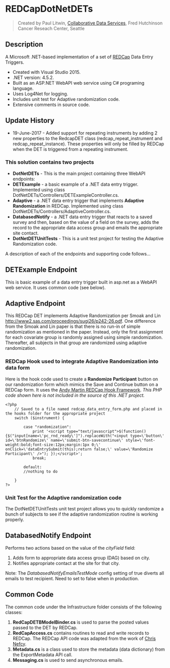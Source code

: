 # REDCapDotNetDETs
> Created by Paul Litwin, [Collaborative Data Services](http://cds.fredhutch.org), Fred Hutchinson Cancer Reseach Center, Seattle

## Description
A Microsoft .NET-based implementation of a set of [REDCap](https://projectredcap.org) Data Entry Triggers.
- Created with Visual Studio 2015.
- .NET version: 4.5.2.
- Built as an ASP.NET WebAPI web service using C# programing language.
- Uses Log4Net for logging.
- Includes unit test for Adaptive randomization code.
- Extensive comments in source code.

## Update History
- 19-June-2017 - Added support for repeating instruments by adding 2 new properties to the RedcapDET class (redcap_repeat_instrument and redcap_repeat_instance). These properties will only be filled by REDCap when the DET is triggered from a repeating instrument.

### This solution contains two projects
- **DotNetDETs** - This is the main project containing three WebAPI endpoints: 
 - **DETExample** - a basic example of a .NET data entry trigger. Implemented using class  DotNetDETs/Controllers/DETExampleController.cs.
 - **Adaptive** - a .NET data entry trigger that implements **Adaptive Randomization** in REDCap. Implemented using class  DotNetDETs/Controllers/AdaptiveController.cs.
 - **DatabasedNotify** - a .NET data entry trigger that reacts to a saved survey and then, based on the value
of a field on the survey, adds the record to the appropriate data access group and emails the
appropriate site contact.
- **DotNetDETUnitTests** - This is a unit test project for testing the Adaptive Randomization code.


A description of each of the endpoints and supporting code follows...

## DETExample Endpoint
This is basic example of a data entry trigger built in asp.net as a WebAPI web service. It uses common code (see below).

## Adaptive Endpoint
This REDCap DET implements Adaptive Randomization per Smoak and Lin 
<http://www2.sas.com/proceedings/sugi26/p242-26.pdf>.
One difference from the Smoak and Lin paper is that there is no run-in of simple randomization as mentioned in the paper. Instead, only the first assignment for each covariate group is randomly assigned using simple randomization. Thereafter, all subjects in that group are randomized using adaptive randomization.

### REDCap Hook used to integrate Adaptive Randomization into data form
Here is the hook code used to create a **Randomize Participant** button on our randomization form which mimics the Save and Continue button on a REDCap form. It uses the [Andy Martin REDCap Hook Framework](https://github.com/123andy/redcap-hook-framework). *This PHP code shown here is not included in the source of this .NET project.*
```
<?php
	// Saved to a file named redcap_data_entry_form.php and placed in the hooks folder for the appropriate project
	switch ($instrument) {

        case "randomization":
			print '<script type="text/javascript">$(function() {$("input[name=\'pc_rnd_ready\']").replaceWith("<input type=\'button\' id=\'btnRandomize\' name=\'submit-btn-savecontinue\' style=\'font-weight:bold;font-size:12px;margin:1px 0;\' onClick=\'dataEntrySubmit(this);return false;\' value=\'Randomize Participant\' />"); });</script>';
			break;

        default:
		//nothing to do
	
	}
?>
```

### Unit Test for the Adaptive randomization code
The DotNetDETUnitTests unit test project allows you to quickly randomize a bunch of subjects to see if the adaptive randomization routine is working properly.

## DatabasedNotify Endpoint
Performs two actions based on the value of the *cityField* field:
 1. Adds form to appropriate data access group (DAG) based on city.
 2. Notifies appropriate contact at the site for that city.

Note: The *DatabasedNotifyEmailsTestMode* config setting of true diverts all emails to 
test recipient. Need to set to false when in production.

## Common Code
The common code under the Infrastructure folder consists of the following classes:
 1. **RedCapDETBModelBinder.cs** is used to parse the posted values passed to the DET by REDCap. 
 2. **RedCapAccess.cs** contains routines to read and write records to REDCap. The REDCap API code was adapted from the work of [Chris Nefcy](https://github.com/redcap-tools/nef-c-sharp).
 3. **Metadata.cs** is a class used to store the metadata (data dictionary) from the ExportMetadata API call.
 4. **Messaging.cs** is used to send asynchronous emails.

